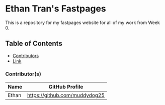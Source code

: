 # Ethan Tran's Fastpages

This is a repository for my fastpages website for all of my work from Week 0.

## Table of Contents

- [Contributors](https://github.com/muddydog25/fastpages_EthanT/graphs/contributors#README.md)
- [Link](https://github.com/muddydog25/fastpages_EthanT#README.md)

### Contributor(s)
| Name | GitHub Profile | 
| --- | --- |
| Ethan | https://github.com/muddydog25|
